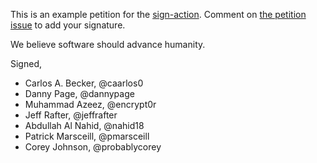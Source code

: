 This is an example petition for the [sign-action](https://github.com/jeffrafter/sign-action). Comment on [the petition issue](https://github.com/jeffrafter/example-petition/issues/1) to add your signature.

We believe software should advance humanity.

Signed,

<!-- signatures -->
* Carlos A. Becker, @caarlos0
* Danny Page, @dannypage
* Muhammad Azeez, @encrypt0r
* Jeff Rafter, @jeffrafter
* Abdullah Al Nahid, @nahid18
* Patrick Marsceill, @pmarsceill
* Corey Johnson, @probablycorey
